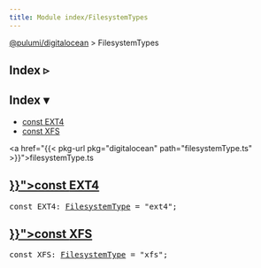 ```yaml
---
title: Module index/FilesystemTypes
---
```


<!-- WARNING: this page was generated by a tool. Do not edit it by hand. -->
<!-- To change it, please see https://github.com/pulumi/docs/tree/master/tools/tscdocgen. -->

<a href="../">@pulumi/digitalocean</a> &gt; FilesystemTypes

<div class="toggleVisible">
<div class="collapsed">
<h2 class="pdoc-module-header toggleButton" title="Click to show Index">Index ▹</h2>
</div>
<div class="expanded">
<h2 class="pdoc-module-header toggleButton" title="Click to hide Index">Index ▾</h2>
<div class="pdoc-module-contents">
<ul>
<li><a href="#EXT4">const EXT4</a></li>
<li><a href="#XFS">const XFS</a></li>
</ul>

<a href="{{< pkg-url pkg="digitalocean" path="filesystemType.ts" >}}">filesystemType.ts</a> 
</div>
</div>
</div>


<h2 class="pdoc-module-header" id="EXT4">
<a class="pdoc-member-name" href="{{< pkg-url pkg="digitalocean" path="filesystemType.ts#L17" >}}">const <b>EXT4</b></a>
</h2>
<div class="pdoc-module-contents">
<pre class="highlight"><span class='kd'>const</span> EXT4: <a href='#FilesystemType'>FilesystemType</a> = <span class='s2'>&#34;ext4&#34;</span>;</pre>
</div>
<h2 class="pdoc-module-header" id="XFS">
<a class="pdoc-member-name" href="{{< pkg-url pkg="digitalocean" path="filesystemType.ts#L16" >}}">const <b>XFS</b></a>
</h2>
<div class="pdoc-module-contents">
<pre class="highlight"><span class='kd'>const</span> XFS: <a href='#FilesystemType'>FilesystemType</a> = <span class='s2'>&#34;xfs&#34;</span>;</pre>
</div>
